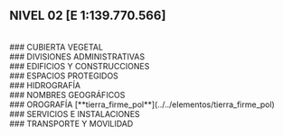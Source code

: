 ## NIVEL 02 [E 1:139.770.566]

<br />
### CUBIERTA VEGETAL
<br />
### DIVISIONES ADMINISTRATIVAS
<br />
### EDIFICIOS Y CONSTRUCCIONES
<br />
### ESPACIOS PROTEGIDOS
<br />
### HIDROGRAFÍA
<br />
### NOMBRES GEOGRÁFICOS
<br />
### OROGRAFÍA
[**tierra_firme_pol**](../../elementos/tierra_firme_pol)  
<br />
### SERVICIOS E INSTALACIONES
<br />
### TRANSPORTE Y MOVILIDAD
